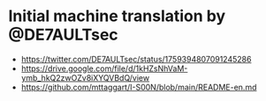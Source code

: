 # Initial machine translation by @DE7AULTsec
-   https://twitter.com/DE7AULTsec/status/1759394807091245286
-   https://drive.google.com/file/d/1kHZsNhVaM-ymb_hkQ2zwOZv8iXYQVBdQ/view
-   https://github.com/mttaggart/I-S00N/blob/main/README-en.md

